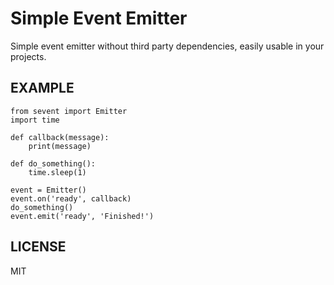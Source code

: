 # Simple Event Emitter
Simple event emitter without third party dependencies, easily usable in your projects.

## EXAMPLE
```
from sevent import Emitter 
import time

def callback(message):
    print(message)

def do_something():
    time.sleep(1)

event = Emitter() 
event.on('ready', callback)
do_something()
event.emit('ready', 'Finished!')
```
## LICENSE
MIT
